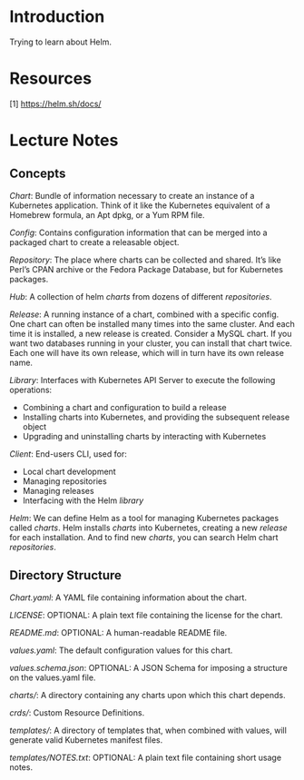 # Introduction

Trying to learn about Helm.



# Resources

[1] https://helm.sh/docs/



# Lecture Notes

## Concepts

*Chart*: Bundle of information necessary to create an instance of a Kubernetes application.  Think of it like the Kubernetes equivalent of a Homebrew formula, an Apt dpkg, or a Yum RPM file.

*Config*: Contains configuration information that can be merged into a packaged chart to create a releasable object.

*Repository*: The place where charts can be collected and shared. It’s like Perl’s CPAN archive or the Fedora Package Database, but for Kubernetes packages.

*Hub*: A collection of helm _charts_ from dozens of different _repositories_.

*Release*: A running instance of a chart, combined with a specific config.  One chart can often be installed many times into the same cluster. And each time it is installed, a new release is created. Consider a MySQL chart. If you want two databases running in your cluster, you can install that chart twice. Each one will have its own release, which will in turn have its own release name.

*Library*: Interfaces with Kubernetes API Server to execute the following operations:
- Combining a chart and configuration to build a release
- Installing charts into Kubernetes, and providing the subsequent release object
- Upgrading and uninstalling charts by interacting with Kubernetes

*Client*: End-users CLI, used for:
- Local chart development
- Managing repositories
- Managing releases
- Interfacing with the Helm _library_

*Helm*: We can define Helm as a tool for managing Kubernetes packages called _charts_.  Helm installs _charts_ into Kubernetes, creating a new _release_ for each installation. And to find new _charts_, you can search Helm chart _repositories_.

## Directory Structure

*Chart.yaml*: A YAML file containing information about the chart.

*LICENSE*: OPTIONAL: A plain text file containing the license for the chart.

*README.md*: OPTIONAL: A human-readable README file.

*values.yaml*: The default configuration values for this chart.

*values.schema.json*: OPTIONAL: A JSON Schema for imposing a structure on the values.yaml file.

*charts/*: A directory containing any charts upon which this chart depends.

*crds/*: Custom Resource Definitions.

*templates/*: A directory of templates that, when combined with values, will generate valid Kubernetes manifest files.

*templates/NOTES.txt*: OPTIONAL: A plain text file containing short usage notes.
